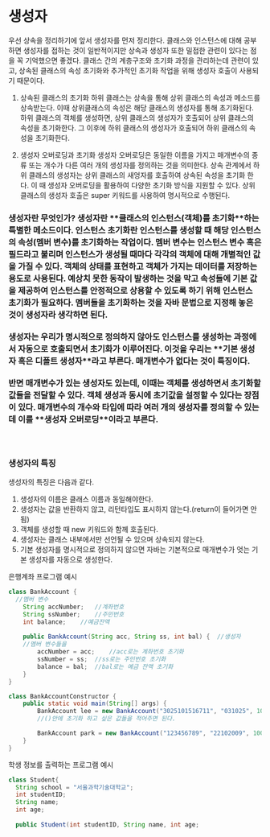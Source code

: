 <h1>생성자</h1>

우선 상속을 정리하기에 앞서 생성자를 먼저 정리한다.
클래스와 인스턴스에 대해 공부하면 생성자를 접하는 것이 일반적이지만 상속과 생성자 또한 밀접한 관련이 있다는 점을 꼭 기억했으면 좋겠다.
클래스 간의 계층구조와 초기화 과정을 관리하는데 관련이 있고, 상속된 클래스의 속성 초기화와 추가적인 초기화 작업을 위해 생성자 호출이 사용되기 때문이다.

1. 상속된 클래스의 초기화
하위 클래스는 상속을 통해 상위 클래스의 속성과 메소드를 상속받는다.
이때 상위클래스의 속성은 해당 클래스의 생성자를 통해 초기화된다.
하위 클래스의 객체를 생성하면, 상위 클래스의 생성자가 호출되어 상위 클래스의 속성을 초기화한다.
그 이후에 하위 클래스의 생성자가 호출되어 하위 클래스의 속성을 초기화한다.

2. 생성자 오버로딩과 초기화
생성자 오버로딩은 동일한 이름을 가지고 매개변수의 종류 또는 개수가 다른 여러 개의 생성자를 정의하는 것을 의미한다.
상속 관계에서 하위 클래스의 생성자는 상위 클래스의 새엉자를 호출하여 상속된 속성을 초기화 한다. 이 때 생성자 오버로딩을 활용하여 다양한 초기화 방식을 지원할 수 있다.
상위 클래스의 생성자 호출은 super 키워드를 사용하여 명시적으로 수행된다.

<h3>생성자란 무엇인가?</3>
생성자란 **클래스의 인스턴스(객체)를 초기화**하는 특별한 메소드이다.
인스턴스 초기화란 인스턴스를 생성할 때 해당 인스턴스의 속성(멤버 변수)를 초기화하는 작업이다.
멤버 변수는 인스턴스 변수 혹은 필드라고 불리며 인스턴스가 생성될 때마다 각각의 객체에 대해 개별적인 값을 가질 수 있다.
객체의 상태를 표현하고 객체가 가지는 데이터를 저장하는 용도로 사용된다.
예상치 못한 동작이 발생하는 것을 막고 속성들에 기본 값을 제공하여 인스턴스를 안정적으로 상용할 수 있도록 하기 위해 인스턴스 초기화가 필요하다.
멤버들을 초기화하는 것을 자바 문법으로 지정해 놓은 것이 생성자라 생각하면 된다.
<br><br>
생성자는 우리가 명시적으로 정의하지 않아도 인스턴스를 생성하는 과정에서 자동으로 호출되면서 초기화가 이루어진다.
이것을 우리는 **기본 생성자 혹은 디폴트 생성자**라고 부른다.
매개변수가 없다는 것이 특징이다.
<br><br>
반면 매개변수가 있는 생성자도 있는데, 이때는 객체를 생성하면서 초기화할 값들을 전달할 수 있다.
객체 생성과 동시에 초기값을 설정할 수 있다는 장점이 있다.
매개변수의 개수와 타입에 따라 여러 개의 생성자를 정의할 수 있는데 이를 **생성자 오버로딩**이라고 부른다.
<br><br><br>

<h3>생성자의 특징</h3>
생성자의 특징은 다음과 같다.

1. 생성자의 이름은 클래스 이름과 동일해야한다.
2. 생성자는 값을 반환하지 않고, 리턴타입도 표시하지 않는다.(return이 들어가면 안됨)
3. 객체를 생성할 때 new 키워드와 함께 호출된다.
4. 생성자는 클래스 내부에서만 선언될 수 있으며 상속되지 않는다.
5. 기본 생성자를 명시적으로 정의하지 않으면 자바는 기본적으로 매개변수가 엇는 기본 생성자를 자동으로 생성한다.

은행계좌 프로그램 예시
```java
class BankAccount {
  //멤버 변수
	String accNumber;	//계좌번호
	String ssNumber;	//주민번호
	int balance;	//예금잔액
	
	public BankAccount(String acc, String ss, int bal) {  //생성자
    //멤버 변수들을 
		accNumber = acc;	//acc로는 계좌번호 초기화
		ssNumber = ss;	//ss로는 주민번호 초기화
		balance = bal;	//bal로는 예금 잔액 초기화
	}
}

class BankAccountConstructor {
	public static void main(String[] args) {
		BankAccount lee = new BankAccount("3025101516711", "031025", 10000);
		//()안에 초기화 하고 싶은 값들을 적어주면 된다.

		BankAccount park = new BankAccount("123456789", "22102009", 10000);
	}
}
```

학생 정보를 출력하는 프로그램 예시
```java
class Student{
  String school = "서울과학기술대학교";
  int studentID;
  String name;
  int age;
  
  public Student(int studentID, String name, int age;
 ```

